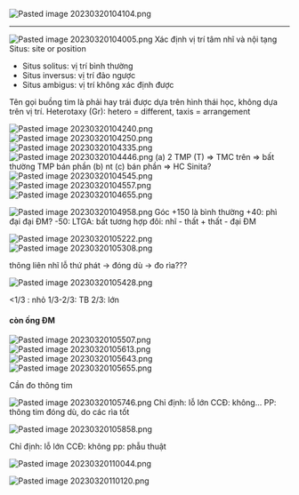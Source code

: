 ![Pasted image 20230320104104.png](../../../../../200%20Files/image/Pasted%20image%2020230320104104.png)

---
![Pasted image 20230320104005.png](../../../../../200%20Files/image/Pasted%20image%2020230320104005.png)
Xác định vị trí tâm nhĩ và nội tạng
Situs: site or position 
- Situs solitus: vị trí bình thường
- Situs inversus: vị trí đảo ngược
- Situs ambigus: vị trí không xác định được

Tên gọi buồng tim là phải hay trái được dựa trên hình thái học, không dựa trên vị trí.
Heterotaxy (Gr): hetero = different, taxis = arrangement

![Pasted image 20230320104240.png](../../../../../200%20Files/image/Pasted%20image%2020230320104240.png)
![Pasted image 20230320104250.png](../../../../../200%20Files/image/Pasted%20image%2020230320104250.png)
![Pasted image 20230320104335.png](../../../../../200%20Files/image/Pasted%20image%2020230320104335.png)
![Pasted image 20230320104446.png](../../../../../200%20Files/image/Pasted%20image%2020230320104446.png)
(a) 2 TMP (T) => TMC trên => bất thường TMP bán phần
(b) nt
(c) bán phần => HC Sinita?
![Pasted image 20230320104545.png](../../../../../200%20Files/image/Pasted%20image%2020230320104545.png)
![Pasted image 20230320104557.png](../../../../../200%20Files/image/Pasted%20image%2020230320104557.png)
![Pasted image 20230320104655.png](../../../../../200%20Files/image/Pasted%20image%2020230320104655.png)

![Pasted image 20230320104958.png](../../../../../200%20Files/image/Pasted%20image%2020230320104958.png)
Góc +150 là bình thường
+40: phì đại đại ĐM?
-50: LTGA: bất tương hợp đôi: nhĩ - thất + thất - đại ĐM

![Pasted image 20230320105222.png](../../../../../200%20Files/image/Pasted%20image%2020230320105222.png)
![Pasted image 20230320105308.png](../../../../../200%20Files/image/Pasted%20image%2020230320105308.png)

thông liên nhĩ lỗ thứ phát -> đóng dù -> đo rìa???

![Pasted image 20230320105428.png](../../../../../200%20Files/image/Pasted%20image%2020230320105428.png)

<1/3 : nhỏ
1/3-2/3: TB
2/3: lớn
#### còn ống ĐM

![Pasted image 20230320105507.png](../../../../../200%20Files/image/Pasted%20image%2020230320105507.png)
![Pasted image 20230320105613.png](../../../../../200%20Files/image/Pasted%20image%2020230320105613.png)
![Pasted image 20230320105643.png](../../../../../200%20Files/image/Pasted%20image%2020230320105643.png)
![Pasted image 20230320105655.png](../../../../../200%20Files/image/Pasted%20image%2020230320105655.png)

Cần đo thông tim

![Pasted image 20230320105746.png](../../../../../200%20Files/image/Pasted%20image%2020230320105746.png)
Chỉ định: lỗ lớn
CCĐ: không...
PP: thông tim đóng dù, do các rìa tốt

![Pasted image 20230320105858.png](../../../../../200%20Files/image/Pasted%20image%2020230320105858.png)

Chỉ định: lỗ lớn
CCĐ: không
pp: phẫu thuật

![Pasted image 20230320110044.png](../../../../../200%20Files/image/Pasted%20image%2020230320110044.png)

![Pasted image 20230320110120.png](../../../../../200%20Files/image/Pasted%20image%2020230320110120.png)
